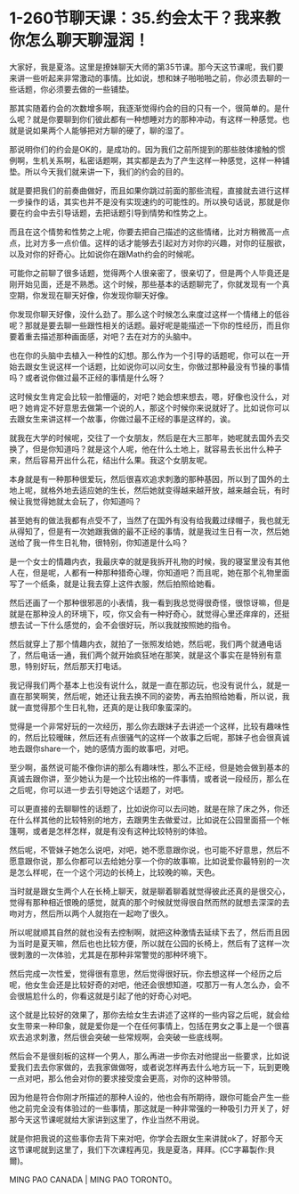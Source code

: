 # 1-260节聊天课：35.约会太干？我来教你怎么聊天聊湿润！

大家好，我是夏洛。这里是撩妹聊天大师的第35节课。那今天这节课呢，我们要来讲一些听起来非常激动的事情。比如说，想和妹子啪啪啪之前，你必须去聊的一些话题，你必须要去做的一些铺垫。

那其实随着约会的次数增多啊，我逐渐觉得约会的目的只有一个，很简单的。是什么呢？就是你要聊到你们彼此都有一种想睡对方的那种冲动，有这样一种感觉。也就是说如果两个人能够把对方聊的硬了，聊的湿了。

那说明你们的约会是OK的，是成功的。因为我们之前所提到的那些肢体接触的惯例啊，生机关系啊，私密话题啊，其实都是去为了产生这样一种感觉，这样一种铺垫。所以今天我们就来讲一下，我们的约会的目的。

就是要把我们的前奏曲做好，而且如果你跳过前面的那些流程，直接就去进行这样一步操作的话，其实也并不是没有实现速约的可能性的。所以换句话说，那就是你要在约会中去引导话题，去把话题引导到情势和性势之上。

而且在这个情势和性势之上呢，你要去把自己描述的这些情绪，比对方稍微高一点点，比对方多一点价值。这样的话才能够去引起对方对你的兴趣，对你的征服欲，以及对你的好奇心。比如说你在跟Math约会的时候呢。

可能你之前聊了很多话题，觉得两个人很亲密了，很亲切了，但是两个人毕竟还是刚开始见面，还是不熟悉。这个时候，那些基本的话题聊完了，你就发现有一个真空期，你发现在聊天好像，你发现你聊天好像。

你发现你聊天好像，没什么劲了。那么这个时候怎么来度过这样一个情绪上的低谷呢？那就是要去聊一些跟性相关的话题。最好呢是能描述一下你的性经历，而且你要着重去描述那种画面感，对吧？去在对方的头脑中。

也在你的头脑中去植入一种性的幻想。那么作为一个引导的话题呢，你可以在一开始去跟女生说这样一个话题，比如说你可以问女生，你做过那种最没有节操的事情吗？或者说你做过最不正经的事情是什么呀？

这时候女生肯定会比较一脸懵逼的，对吧？她会想来想去，嗯，好像也没什么，对吧？她肯定不好意思去做第一个说的人，那这个时候你来说就好了。比如说你可以去跟女生来讲这样一个故事，你做过最不正经的事是这样的，诶。

就我在大学的时候呢，交往了一个女朋友，然后是在大三那年，她呢就去国外去交换了，但是你知道吗？就是这个人呢，他在什么土地上，就容易去长出什么种子来，然后容易开出什么花，结出什么果。我这个女朋友呢。

本身就是有一种那种很爱玩，然后很喜欢追求刺激的那种基因，所以到了国外的土地上呢，就格外地去适应她的生长，然后她就变得越来越开放，越来越会玩，有时候让我觉得她就太会玩了，你知道吗？

甚至她有的做法我都有点受不了，当然了在国外有没有给我戴过绿帽子，我也就无从得知了，但是有一次她跟我做的最不正经的事情，就是我过生日有一次，然后她送给了我一件生日礼物，很特别，你知道是什么吗？

是一个女士的情趣内衣，我最庆幸的就是我拆开礼物的时候，我的寝室里没有其他人在，但是呢，人都有一种那种猎奇心理，你知道吧？而且呢，她在那个礼物里面写了一个纸条，就是让我去穿上这件衣服，然后拍照给她看。

然后还画了一个那种很邪恶的小表情，我一看到我总觉得很奇怪，很惊讶嘛，但是就是在那种没人的环境下，哎，你又会有一种好奇心，就觉得心里还痒痒的，还挺想去试一下什么感觉的，会不会很好玩，所以我就按照她的指令。

然后就穿上了那个情趣内衣，就拍了一张照发给她，然后呢，我们两个就通电话了，然后电话一通，我们两个就开始疯狂地在那笑，就是这个事实在是特别有意思，特别好玩，然后那天打电话。

我记得我们两个基本上也没有说什么，就是一直在那边玩，也没有说什么，就是一直在那笑啊笑，然后呢，她还让我去换不同的姿势，再去拍照给她看，所以说，我就一直觉得那个生日礼物，还真的是让我印象蛮深的。

觉得是一个非常好玩的一次经历，那么你去跟妹子去讲述一个这样，比较有趣味性的，然后比较暧昧，然后还有点很骚气的这样一个故事之后呢，那妹子也会很真诚地去跟你share一个，她的感情方面的故事吧，对吧。

至少啊，虽然说可能不像你讲的那么有趣味性，那么不正经，但是她会做到基本的真诚去跟你讲，至少她认为是一个比较出格的一件事情，或者说一段经历，那么在之后呢，你可以进一步去引导她这个话题了，对吧。

可以更直接的去聊聊性的话题了，比如说你可以去问她，就是在除了床之外，你还在什么样其他的比较特别的地方，去跟男生去做爱过，比如说在公园里面搭一个帐篷啊，或者是怎样怎样，就是有没有这种比较特别的体验。

然后呢，不管妹子她怎么说吧，对吧，她不愿意跟你说，也可能不好意思，然后不愿意跟你说，那么你都可以去给她分享一个你的故事嘛，比如说爱你最特别的一次是怎么样呢，在一个这个河边的长椅上，比较晚的嘛，天色。

当时就是跟女生两个人在长椅上聊天，就是聊着聊着就觉得彼此还真的是很交心，觉得有那种相近恨晚的感觉，就真的那个时候就觉得很自然而然的就想去深深的去吻对方，然后所以两个人就抱在一起吻了很久。

所以呢就顺其自然的就也没有去控制啊，就把这种激情去延续下去了，然后而且因为当时是夏天嘛，然后也也比较方便，所以就在公园的长椅上，然后有了这样一次很刺激的一次体验，尤其是在那种非常警觉的那种环境下。

然后完成一次性爱，觉得很有意思，然后觉得很好玩，你去想这样一个经历之后呢，他女生会还是比较好奇的对吧，他还会很想知道，哎那万一有人怎么办，会不会很尴尬什么的，你看这就是引起了他的好奇心对吧。

这个就是比较好的效果了，那你去给女生去讲述了这样的一些内容之后呢，就会给女生带来一种印象，就是爱你是一个在任何事情上，包括在男女之事上是一个很喜欢去追求刺激，然后很会突破一些常规啊，会突破一些底线啊。

然后会不是很刻板的这样一个男人，那么再进一步你去对他提出一些要求，比如说爱我们去去你家做的，去我家做做呀，或者说怎样再去什么地方玩一下，玩到更晚一点对吧，那么他会对你的要求接受度会更高，对你的这种带领。

因为他是符合你刚才所描述的那种人设的，他也会有所期待，跟你可能会产生一些他之前完全没有体验过的一些事情，那这就是一种非常强的一种吸引力开关了，好那今天这节课呢就给大家讲到这里了，作业当然不用说。

就是你把我说的这些事你去背下来对吧，你学会去跟女生来讲就ok了，好那今天这节课呢就到这里了，我们下次课程再见，我是夏洛，拜拜。(CC字幕製作:貝爾)。

MING PAO CANADA | MING PAO TORONTO。